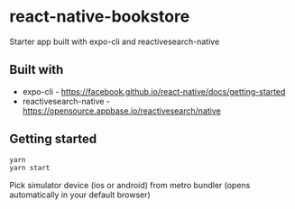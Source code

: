 # react-native-bookstore
Starter app built with expo-cli and reactivesearch-native

## Built with

- expo-cli - https://facebook.github.io/react-native/docs/getting-started
- reactivesearch-native - https://opensource.appbase.io/reactivesearch/native

## Getting started

```bash
yarn
yarn start
```

Pick simulator device (ios or android) from metro bundler (opens automatically in your default browser)
